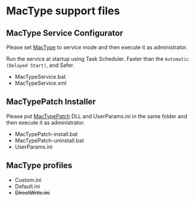 MacType support files
=====================

MacType Service Configurator
----------------------------

Please set [MacType] to service mode and then execute it as administrator.

Run the service at startup using Task Scheduler.
Faster than the `Automatic (Delayed Start)`, and Safer.

* MacTypeService.bat
* MacTypeService.xml

MacTypePatch Installer
----------------------

Please put [MacTypePatch] DLL and UserParams.ini in the same folder
and then execute it as administrator.

* MacTypePatch-install.bat
* MacTypePatch-uninstall.bat
* UserParams.ini

MacType profiles
----------------

* Custom.ini
* Default.ini
* ~~DirectWrite.ini~~

[MacType]: https://github.com/snowie2000/mactype
[MacTypePatch]: https://silight.hatenablog.jp/entry/MacTypePatch
